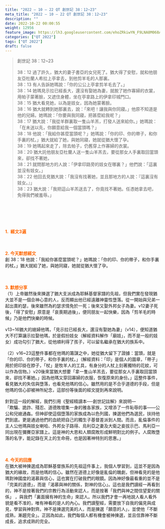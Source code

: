 ```yaml
---
title: "2022 – 10 – 22 QT 創世記 38：12~23"
meta_title: "2022 – 10 – 22 QT 創世記 38：12~23"
description: ""
date: 2022-10-22 00:00:55
weight: 12956
feature_image: https://lh3.googleusercontent.com/ehoZRkiwYN_F9LNA8M068AYxt73EavCZno-PD1cJRuf5BbSkQVUWr3gNEbt5kSs28Pb_Elg17kSrtf9ybWvojWoMV6I4tPM3vGRGDq6GkKkPdL2Gut4QAIw4-uykKUAtNiKgQKntvsU=w800
categories: ["QT 2022"]
tags: ["QT 2022"]
draft: false
---
```


<blockquote>創世記 38：12~23<br />
<br />
38：12 過了許久，猶大的妻子書亞的女兒死了。猶大得了安慰，就和他朋友亞杜蘭人希拉上亭拿去，到他剪羊毛的人那裏。<br />
38：13 有人告訴她瑪說：「你的公公上亭拿剪羊毛去了。」<br />
38：14 她瑪見示拉已經長大，還沒有娶她為妻，就脫了她作寡婦的衣裳，用帕子蒙著臉，又遮住身體，坐在亭拿路上的伊拿印城門口。<br />
38：15 猶大看見她，以為是妓女，因為她蒙著臉。<br />
38：16 猶大就轉到她那裏去，說：「來吧！讓我與你同寢。」他原不知道是他的兒婦。她瑪說：「你要與我同寢，把甚麼給我呢？」<br />
38：17 猶大說：「我從羊群裏取一隻山羊羔，打發人送來給你。」她瑪說：「在未送以先，你願意給我一個當頭嗎？」<br />
38：18 他說：「我給你甚麼當頭呢？」她瑪說：「你的印、你的帶子，和你手裏的杖。」猶大就給了她，與她同寢，她就從猶大懷了孕。<br />
38：19 她瑪起來走了，除去帕子，仍舊穿上作寡婦的衣裳。<br />
38：20 猶大託他朋友亞杜蘭人送一隻山羊羔去，要從那女人手裏取回當頭來，卻找不著她，<br />
38：21 就問那地方的人說：「伊拿印路旁的妓女在哪裏？」他們說：「這裏並沒有妓女。」<br />
38：22 他回去見猶大說：「我沒有找著她，並且那地方的人說：『這裏沒有妓女。』」<br />
38：23 猶大說：「我把這山羊羔送去了，你竟找不著她。任憑她拿去吧，免得我們被羞辱。」</blockquote><br />
&nbsp;<br />
<br />
&nbsp;<br />
<br />
<span style="color: #ff6600;"><strong>1.  經文3遍</strong></span><br />
<br />
&nbsp;<br />
<br />
<span style="color: #ff6600;"><strong>2. 今天默想經文<br />
</strong></span>創 38：18 他說：「我給你甚麼當頭呢？」她瑪說：「你的印、你的帶子，和你手裏的杖。」猶大就給了她，與她同寢，她就從猶大懷了孕。<br />
<br />
&nbsp;<br />
<br />
<strong><span style="color: #ff6600;">3. 默想分享<br />
</span></strong>（1）上帝雖然後來揀選了猶大支派成為耶穌基督家譜的先祖，但我們實在發現猶大並不是一個合神心意的人，反而顯出他已經遠離神靈性墮落。從一開始與兄弟一起出賣約瑟，後來雖然為約瑟求情免於一死；後來又娶外邦女子為妻。v12妻子死後，「得了安慰」原意是「哀喪期過後」，便同朋友一起快樂，因為「剪羊毛的時候」乃是他們快樂的時候。<br />
<br />
v13~16猶大的媳婦他瑪，「見示拉已經長大，還沒有娶她為妻」（v14），便知道猶大不打算讓示拉娶他瑪，於是假扮妓女（解經資料解作「廟妓」，而不是一般的妓女）成功勾引了猶大，從他順利得了孩子，可以留名繼承在猶大的族系中。<br />
<br />
（2）v16~23這整件事都在他瑪的籌謀之中，她從猶大留下了證據：當頭，就是「你的印、你的帶子，和你手裏的杖。」（解經資料：「印」是個人的圖章，「帶子」用於把印掛在脖子，「杖」是牧羊人的工具，有身分的人杖上刻著獨特的花紋，可以作為信物。）v20後來當猶大想要「拿一隻山羊羔去，要從那女人手裏取回當頭來，卻找不著她。」因為他瑪又穿回寡婦的衣服，恢復原來的身份。」這整件事件，看見猶大的失信與墮落，也看見他瑪的信心。雖然用的是不合乎道德的手段，但是他瑪的信心卻被神所紀念，這部份等後面的經文提到再來說明。<br />
<br />
針對這一段的解經，我們引用《聖經精讀本──創世記註解》來說明—<br />
「欺騙、詭詐、殘忍、道德敗壞集一身的雅各家族，又增添了一件恥辱的事——公公和兒媳通姦。但神卻使這個墮落的家族成為以色列國，揀選他們為選民，扶持他們到底。更是通過他們的血統把自己的獨生子基督差派到人間。而且，亂倫事件的主人公他瑪與妓女喇哈、外邦女子路得、烏利亞之妻及大衛之妾拔示巴、馬利亞一同出現在彌賽亞家譜上。這是神的大恩和人類腐敗形成鮮明對比的例子。人腐敗墮落的名字，能記錄在天上的生命冊，也是因著神特別的恩惠。」<br />
<br />
&nbsp;<br />
<br />
<strong><span style="color: #ff6600;">4. 今天的回應<br />
</span></strong>在猶大被神揀選成為耶穌基督族系的先祖這件事上，我個人學習到，這並不是因為猶大的緣故，而是他瑪的信心。雖然在道德上好像是亂倫的醜劇，但神看見的是他瑪對神國度的渴慕與信心，這也實在打破我們的眼鏡。因為神好像最看重的並不是「完美的道德」，而是「渴慕與神的關係，對神的信心」。這也是我們讀經一再看到的，神不是按著我們的宗教行為活動來認人，而是按著「我們與神之間信望愛的關係」 ，與我們「裏面擁有神的生命」來認人。所以我們才會一再地說人看人看外貌是看不准的，唯有神看的是人的內心。我們讀聖經，需要放下自我的偏見與成見，學習與神對齊。神不是揀選完美的人，而是揀選「願意的人」，並使他「不斷成熟，漸趨完全」。正因為如此，我們每個人都有機會被神揀選，並且信靠神不斷成長，追求成熟的完全。<br />
<br />
&nbsp;
        